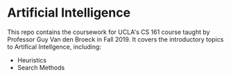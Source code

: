 # Artificial Intelligence
This repo contains the coursework for UCLA's CS 161 course taught by Professor Guy Van den Broeck in Fall 2019. It covers the introductory topics to Artifical Intellgence, including:
* Heuristics
* Search Methods
